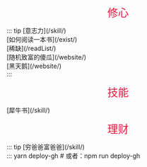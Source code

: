 
<p align="center"><font face="微软雅黑" color="#ea163f" size="5">修心</font></p>
::: tip
[意志力](/skill/)<br/>
[如何阅读一本书](/exist/)<br/>
[稀缺](/readList/)<br/>
[随机致富的傻瓜](/website/)<br/>
[黑天鹅](/website/)<br/>
:::
<p align="center"><font face="微软雅黑" color="#ea163f" size="5">技能</font></p>
[犀牛书](/skill/)<br/>
<p align="center"><font face="微软雅黑" color="#ea163f" size="5">理财</font></p>
::: tip
[穷爸爸富爸爸](/skill/)<br/>
:::
yarn deploy-gh # 或者：npm run deploy-gh    